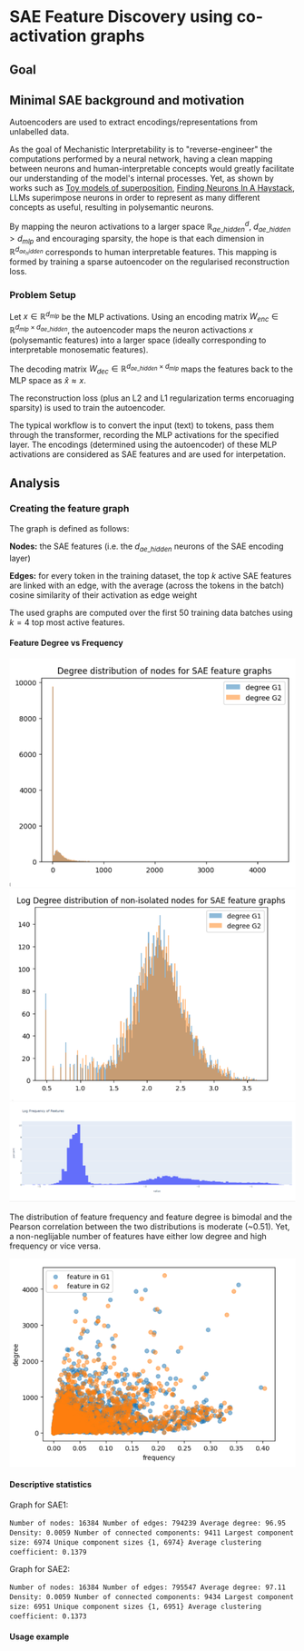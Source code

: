 # SAE Feature Discovery using co-activation graphs

## Goal

## Minimal SAE background and motivation 

Autoencoders are used to extract encodings/representations from unlabelled data.

As the goal of Mechanistic Interpretability is to "reverse-engineer" the computations performed by a neural network, having a clean mapping between neurons and human-interpretable concepts would greatly facilitate our understanding of the model's internal processes.
Yet, as shown by works such as [Toy models of superposition](https://transformer-circuits.pub/2022/toy_model/index.html), [Finding Neurons In A Haystack](https://arxiv.org/pdf/2305.01610), LLMs superimpose neurons in order to represent as many different concepts as useful, resulting in polysemantic neurons.

By mapping the neuron activations to a larger space $\mathbb{R}^d_{ae\_hidden}$, $d_{ae\_hidden} > d_{mlp}$ and encouraging sparsity, the hope is that each dimension in $\mathbb{R}^{d_{ae_hidden}}$ corresponds to human interpretable features. This mapping is formed by training a sparse autoencoder on the regularised reconstruction loss.

### Problem Setup
Let $x \in \mathbb{R}^{d_{mlp}}$ be the MLP activations. 
Using an encoding matrix $W_{enc} \in \mathbb{R}^{d_{mlp} \times d_{ae\_hidden}}$, the autoencoder maps the neuron activactions $x$ (polysemantic features) into a larger space (ideally corresponding to interpretable monosematic features). 

The decoding matrix $W_{dec} \in \mathbb{R}^{d_{ae\_hidden} \times d_{mlp}}$ maps the features back to the MLP space as $\hat{x} \approx x$.

The reconstruction loss (plus an L2 and L1 regularization terms encoruaging sparsity) is used to train the autoencoder.

The typical workflow is to convert the input (text) to tokens, pass them through the transformer, recording the MLP activations for the specified layer.
The encodings (determined using the autoencoder) of these MLP activations are considered as SAE features and are used for interpetation.

## Analysis

### Creating the feature graph
The graph is defined as follows:

**Nodes:** the SAE features (i.e. the $d_{ae\_hidden}$ neurons of the SAE encoding layer)

**Edges:** for every token in the training dataset, the top $k$ active SAE features are linked with an edge, with the average (across the tokens in the batch) cosine similarity of their activation as edge weight

The used graphs are computed over the first 50 training data batches using $k=4$ top most active features.

#### Feature Degree vs Frequency
![alt text](degree_dist.png)
![alt text](log_deg_dist.png)
![alt text](freq_dist.png)

The distribution of feature frequency and feature degree is bimodal and the Pearson correlation between the two distributions is moderate (~0.51). Yet, a non-neglijable number of features have either low degree and high frequency or vice versa.

![alt text](feat_deg_vs_frq.png)

#### Descriptive statistics

Graph for SAE1:

`Number of nodes: 16384
Number of edges: 794239
Average degree: 96.95
Density: 0.0059
Number of connected components: 9411
Largest component size: 6974
Unique component sizes {1, 6974}
Average clustering coefficient: 0.1379
`

Graph for SAE2:

`Number of nodes: 16384
Number of edges: 795547
Average degree: 97.11
Density: 0.0059
Number of connected components: 9434
Largest component size: 6951
Unique component sizes {1, 6951}
Average clustering coefficient: 0.1373`


#### Usage example

